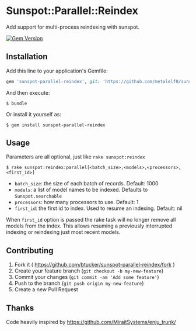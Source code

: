 # Sunspot::Parallel::Reindex

Add support for multi-process reindexing with sunspot.

[![Gem Version](https://badge.fury.io/rb/sunspot-parallel-reindex.svg)](http://badge.fury.io/rb/sunspot-parallel-reindex)

## Installation

Add this line to your application's Gemfile:

```ruby
gem 'sunspot-parallel-reindex', git: 'https://github.com/metalelf0/sunspot-parallel-reindex'
```

And then execute:

    $ bundle

Or install it yourself as:

    $ gem install sunspot-parallel-reindex

## Usage

Parameters are all optional, just like `rake sunspot:reindex`

    $ rake sunspot:reindex:parallel[<batch_size>,<models>,<processors>,<first_id>]

* `batch_size`: the size of each batch of records. Default: 1000
* `models`: a list of model names to be indexed. Defaults to `Sunspot.searchable`
* `processors`: how many processors to use. Default: 1
* `first_id`: the first id to index. Used to resume an indexing. Default: nil

When `first_id` option is passed the rake task will no longer remove all models from the index.
This allows resuming a previously interrupted indexing or reindexing just most recent models.

## Contributing

1. Fork it ( https://github.com/btucker/sunspot-parallel-reindex/fork )
2. Create your feature branch (`git checkout -b my-new-feature`)
3. Commit your changes (`git commit -am 'Add some feature'`)
4. Push to the branch (`git push origin my-new-feature`)
5. Create a new Pull Request

## Thanks

Code heavily inspired by https://github.com/MiraitSystems/enju_trunk/
